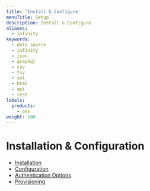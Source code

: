 ```yaml
---
title: 'Install & Configure'
menuTitle: Setup
description: Install & Configure
aliases:
  - infinity
keywords:
  - data source
  - infinity
  - json
  - graphql
  - csv
  - tsv
  - xml
  - html
  - api
  - rest
labels:
  products:
    - oss
weight: 100
---
```


# Installation & Configuration

- [Installation](./installation.md)
- [Configuration](./configuration.md)
- [Authentication Options](./authentication.md)
- [Provisioning](./provisioning.md)
